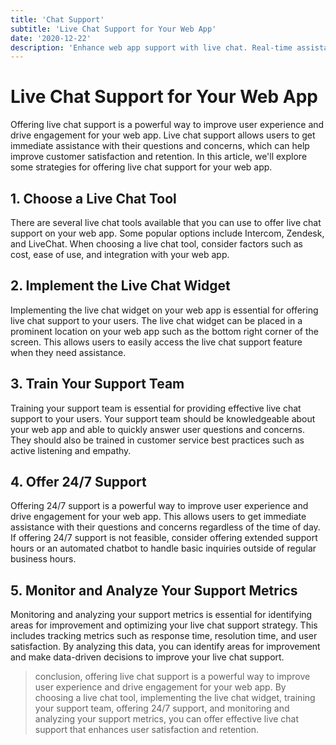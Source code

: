 ```yaml
---
title: 'Chat Support'
subtitle: 'Live Chat Support for Your Web App'
date: '2020-12-22'
description: 'Enhance web app support with live chat. Real-time assistance for users. Improved satisfaction and conversion rates. Engage, gather feedback, build relationships.'
---
```


# Live Chat Support for Your Web App

Offering live chat support is a powerful way to improve user experience and drive engagement for your web app. Live chat support allows users to get immediate assistance with their questions and concerns, which can help improve customer satisfaction and retention. In this article, we'll explore some strategies for offering live chat support for your web app.

## 1. Choose a Live Chat Tool

There are several live chat tools available that you can use to offer live chat support on your web app. Some popular options include Intercom, Zendesk, and LiveChat. When choosing a live chat tool, consider factors such as cost, ease of use, and integration with your web app.

## 2. Implement the Live Chat Widget

Implementing the live chat widget on your web app is essential for offering live chat support to your users. The live chat widget can be placed in a prominent location on your web app such as the bottom right corner of the screen. This allows users to easily access the live chat support feature when they need assistance.

## 3. Train Your Support Team

Training your support team is essential for providing effective live chat support to your users. Your support team should be knowledgeable about your web app and able to quickly answer user questions and concerns. They should also be trained in customer service best practices such as active listening and empathy.

## 4. Offer 24/7 Support

Offering 24/7 support is a powerful way to improve user experience and drive engagement for your web app. This allows users to get immediate assistance with their questions and concerns regardless of the time of day. If offering 24/7 support is not feasible, consider offering extended support hours or an automated chatbot to handle basic inquiries outside of regular business hours.

## 5. Monitor and Analyze Your Support Metrics

Monitoring and analyzing your support metrics is essential for identifying areas for improvement and optimizing your live chat support strategy. This includes tracking metrics such as response time, resolution time, and user satisfaction. By analyzing this data, you can identify areas for improvement and make data-driven decisions to improve your live chat support.

> conclusion, offering live chat support is a powerful way to improve user experience and drive engagement for your web app. By choosing a live chat tool, implementing the live chat widget, training your support team, offering 24/7 support, and monitoring and analyzing your support metrics, you can offer effective live chat support that enhances user satisfaction and retention.
